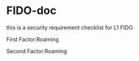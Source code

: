 # FIDO-doc
this is a security requirement checklist for L1 FIDO

First Factor:Roaming

Second Factor:Roaming
